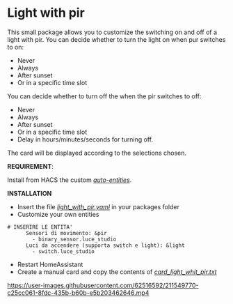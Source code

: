 # Light with pir

This small package allows you to customize the switching on and off of a light with pir.
You can decide whether to turn the light on when pur switches to on:
- Never
- Always
- After sunset
- Or in a specific time slot

You can decide whether to turn off the when the pir switches to off:
- Never
- Always
- After sunset
- Or in a specific time slot
- Delay in hours/minutes/seconds for turning off.

The card will be displayed according to the selections chosen. 

**REQUIREMENT**:

Install from HACS the custom <i>[auto-entities](https://github.com/thomasloven/lovelace-auto-entities)</i>.

**INSTALLATION**
- Insert the file  <i>[light_with_pir.yaml](https://github.com/marco-hacs/light-with-pir/blob/main/light_with_pir.yaml)</i> in your packages folder
- Customize your own entities 
```
# INSERIRE LE ENTITA' 
      Sensori di movimento: &pir 
        - binary_sensor.luce_studio
      Luci da accendere (supporta switch e light): &light 
        - switch.luce_studio
```
- Restart HomeAssistant
- Create a manual card and copy the contents of  <i>[card_light_whit_pir.txt](https://github.com/marco-hacs/light-with-pir/blob/main/card_light_with_pir.txt)</i>


https://user-images.githubusercontent.com/62516592/211549770-c25cc061-8fdc-435b-b60b-e5b203462646.mp4


